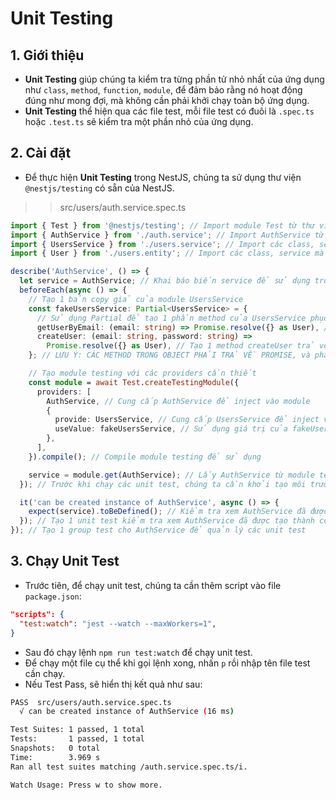 # Unit Testing
## 1. Giới thiệu
- **Unit Testing** giúp chúng ta kiểm tra từng phần tử nhỏ nhất của ứng dụng như `class`, `method`, `function`, `module`, để đảm bảo rằng nó hoạt động đúng như mong đợi, mà không cần phải khởi chạy toàn bộ ứng dụng.
- **Unit Testing** thể hiện qua các file test, mỗi file test có đuôi là `.spec.ts` hoặc `.test.ts` sẽ kiểm tra một phần nhỏ của ứng dụng.

## 2. Cài đặt
- Để thực hiện **Unit Testing** trong NestJS, chúng ta sử dụng thư viện `@nestjs/testing` có sẵn của NestJS.
>>src/users/auth.service.spec.ts
```typescript
import { Test } from '@nestjs/testing'; // Import module Test từ thư viện testing của NestJS để tạo unit test
import { AuthService } from './auth.service'; // Import AuthService từ file auth.service.ts để sử dụng trong unit test
import { UsersService } from './users.service'; // Import các class, service mà AuthService cần sử dụng
import { User } from './users.entity'; // Import các class, service mà AuthService cần sử dụng

describe('AuthService', () => {
  let service = AuthService; // Khai báo biến service để sử dụng trong các unit test
  beforeEach(async () => {
    // Tạo 1 bản copy giả của module UsersService
    const fakeUsersService: Partial<UsersService> = {
      // Sử dụng Partial để tạo 1 phần method của UsersService phục vụ cho AuthService
      getUserByEmail: (email: string) => Promise.resolve({} as User), // Tạo 1 method getUserByEmail trả về một user giả
      createUser: (email: string, password: string) =>
        Promise.resolve({} as User), // Tạo 1 method createUser trả về một user giả
    }; // LƯU Ý: CÁC METHOD TRONG OBJECT PHẢI TRẢ VỀ PROMISE, và phải khai báo đúng các METHOD được AUTHSERVICE SỬ DỤNG trong USERSERVICE

    // Tạo module testing với các providers cần thiết
    const module = await Test.createTestingModule({
      providers: [
        AuthService, // Cung cấp AuthService để inject vào module
        {
          provide: UsersService, // Cung cấp UsersService để inject vào AuthService
          useValue: fakeUsersService, // Sử dụng giá trị của fakeUsersService để thay thế UsersService thật
        },
      ],
    }).compile(); // Compile module testing để sử dụng

    service = module.get(AuthService); // Lấy AuthService từ module testing để sử dụng trong unit test gán lai cho biến service
  }); // Trước khi chạy các unit test, chúng ta cần khởi tạo môi trường test

  it('can be created instance of AuthService', async () => {
    expect(service).toBeDefined(); // Kiểm tra xem AuthService đã được tạo thành công chưa
  }); // Tạo 1 unit test kiểm tra xem AuthService đã được tạo thành công chưa
}); // Tạo 1 group test cho AuthService để quản lý các unit test

```

## 3. Chạy Unit Test
- Trước tiên, để chạy unit test, chúng ta cần thêm script vào file `package.json`:
```json
"scripts": {
  "test:watch": "jest --watch --maxWorkers=1",
}
```
- Sau đó chạy lệnh `npm run test:watch` để chạy unit test.
- Để chạy một file cụ thể khi gọi lệnh xong, nhấn `p` rồi nhập tên file test cần chạy.
- Nếu Test Pass, sẽ hiển thị kết quả như sau:
```bash
PASS  src/users/auth.service.spec.ts
  √ can be created instance of AuthService (16 ms)

Test Suites: 1 passed, 1 total
Tests:       1 passed, 1 total
Snapshots:   0 total
Time:        3.969 s
Ran all test suites matching /auth.service.spec.ts/i.

Watch Usage: Press w to show more.
```

